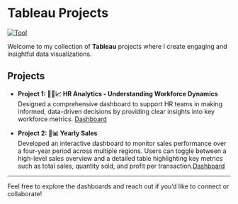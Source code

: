 # Tableau Projects
[![Tool](https://img.shields.io/badge/tool-Tableau-blue?logo=tableau&logoColor=white)](https://www.tableau.com)

Welcome to my collection of **Tableau** projects where I create engaging and insightful data visualizations.


## Projects

- **Project 1: 🧑‍💼📈 HR Analytics - Understanding Workforce Dynamics**  
  Designed a comprehensive dashboard to support HR teams in making informed, data-driven decisions by providing clear insights into key workforce metrics. [Dashboard](https://public.tableau.com/app/profile/uduak.udofia/viz/HRAnalytics_17552797182810/Dashboard1)

- **Project 2: 📆📊 Yearly Sales**  
  Developed an interactive dashboard to monitor sales performance over a four-year period across multiple regions. Users can toggle between a high-level sales overview and a detailed table highlighting key metrics such as total sales, quantity sold, and profit per transaction.[Dashboard](https://public.tableau.com/app/profile/uduak.udofia/viz/BuzzStoreDashboard/ExecutiveView#1)

---

Feel free to explore the dashboards and reach out if you’d like to connect or collaborate!
